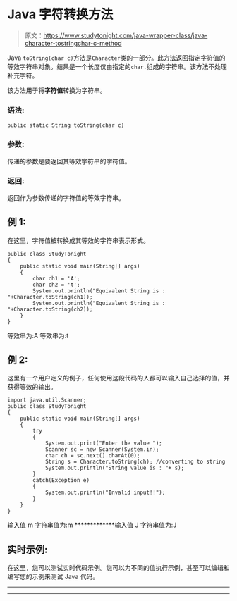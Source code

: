 # Java 字符转换方法

> 原文：<https://www.studytonight.com/java-wrapper-class/java-character-tostringchar-c-method>

Java `toString(char c)`方法是`Character`类的一部分。此方法返回指定字符值的等效字符串对象。结果是一个长度仅由指定的`char.`组成的字符串。该方法不处理补充字符。

该方法用于将**字符值**转换为字符串。

### 语法:

```
public static String toString(char c) 
```

### 参数:

传递的参数是要返回其等效字符串的字符值。

### 返回:

返回作为参数传递的字符值的等效字符串。

## 例 1:

在这里，字符值被转换成其等效的字符串表示形式。

```
public class StudyTonight
{  
    public static void main(String[] args)
    {  
        char ch1 = 'A';
        char ch2 = 't';
        System.out.println("Equivalent String is : "+Character.toString(ch1));   
        System.out.println("Equivalent String is : "+Character.toString(ch2));   
    }  
} 
```

等效串为:A
等效串为:t

## 例 2:

这里有一个用户定义的例子，任何使用这段代码的人都可以输入自己选择的值，并获得等效的输出。

```
import java.util.Scanner;  
public class StudyTonight
{  
    public static void main(String[] args) 
    {  
        try
        {
            System.out.print("Enter the value ");  
            Scanner sc = new Scanner(System.in);  
            char ch = sc.next().charAt(0);  
            String s = Character.toString(ch); //converting to string
            System.out.println("String value is : "+ s);          
        }
        catch(Exception e)
        {
            System.out.println("Invalid input!!");
        }
    }  
} 
```

输入值 m
字符串值为:m
*************输入值 J
字符串值为:J

## 实时示例:

在这里，您可以测试实时代码示例。您可以为不同的值执行示例，甚至可以编辑和编写您的示例来测试 Java 代码。

* * *

* * *